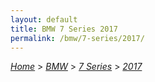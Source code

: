 ```yaml
---
layout: default
title: BMW 7 Series 2017
permalink: /bmw/7-series/2017/
---
```

[*Home*](/) > [*BMW*](/bmw/) > [*7 Series*](/bmw/7-series/) > [*2017*](/bmw/7-series/2017/)
